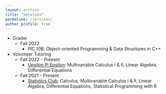 ```yaml
---
layout: archive
title: "Services"
permalink: /services/
author_profile: true
---
```


* Grader
    * Fall 2022
	    * PIC 10B: Object-oriented Programming & Data Structures in C++
* Volunteer Tutoring
    * Fall 2022 - Present
	    * [Upsilon Pi Epsilon](https://upe.seas.ucla.edu/tutoring/): Multivariable Calculus I & II, Linear Algebra, Differential Equations
    * Fall 2021 - Present
	    * [Statistics Club](http://statistics.ucla.edu/groups/statistics-club-at-ucla/): Calculus, Multivariable Calculus I & II, Linear Algebra, Differential Equations, Statistical Programming with R